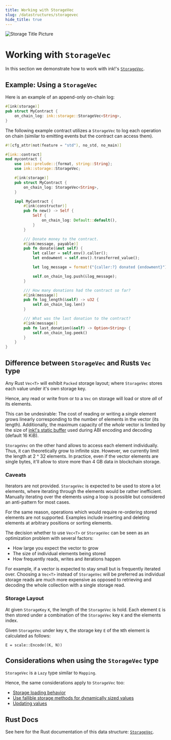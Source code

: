 ```yaml
---
title: Working with StorageVec
slug: /datastructures/storagevec
hide_title: true
---
```


![Storage Title Picture](/img/title/storage.svg)

# Working with `StorageVec`

In this section we demonstrate how to work with ink!'s
[`StorageVec`](https://docs.rs/ink_storage/6.0.0-alpha/ink_storage/struct.StorageVec.html).

## Example: Using a `StorageVec`

Here is an example of an append-only on-chain log:

```rust
#[ink(storage)]
pub struct MyContract {
    on_chain_log: ink::storage::StorageVec<String>,
}
```

The following example contract utilizes a `StorageVec` to log each operation on chain (similar to emitting events but the contract can access them).

```rust
#![cfg_attr(not(feature = "std"), no_std, no_main)]

#[ink::contract]
mod mycontract {
    use ink::prelude::{format, string::String};
    use ink::storage::StorageVec;

    #[ink(storage)]
    pub struct MyContract {
        on_chain_log: StorageVec<String>,
    }

    impl MyContract {
        #[ink(constructor)]
        pub fn new() -> Self {
            Self {
                on_chain_log: Default::default(),
            }
        }

        /// Donate money to the contract.
        #[ink(message, payable)]
        pub fn donate(&mut self) {
            let caller = self.env().caller();
            let endowment = self.env().transferred_value();

            let log_message = format!("{caller:?} donated {endowment}");

            self.on_chain_log.push(&log_message);
        }

        /// How many donations had the contract so far?
        #[ink(message)]
        pub fn log_length(&self) -> u32 {
            self.on_chain_log.len()
        }

        /// What was the last donation to the contract?
        #[ink(message)]
        pub fn last_donation(&self) -> Option<String> {
            self.on_chain_log.peek()
        }
    }
}

```

## Difference between `StorageVec` and Rusts `Vec` type

Any Rust `Vec<T>` will exhibit `Packed` storage layout; where
`StorageVec` stores each value under it's own storage key.

Hence, any read or write from or to a `Vec` on storage will load
or store _all_ of its elements.

This can be undesirable:
The cost of reading or writing a _single_ element grows linearly
corresponding to the number of elements in the vector (its length).
Additionally, the maximum capacity of the _whole_ vector is limited by
the size of [ink!'s static buffer](https://github.com/use-ink/ink/blob/master/ARCHITECTURE.md#communication-with-the-pallet)
used during ABI encoding and decoding (default 16 KiB).

`StorageVec` on the other hand allows to access each element individually.
Thus, it can theoretically grow to infinite size.
However, we currently limit the length at 2 ^ 32 elements. In practice,
even if the vector elements are single bytes, it'll allow to store
more than 4 GB data in blockchain storage.

### Caveats

Iterators are not provided. `StorageVec` is expected to be used to
store a lot elements, where iterating through the elements would be
rather inefficient. Manually iterating over the elements using a loop
is possible but considered an anti-pattern for most cases.

For the same reason, operations which would require re-ordering
stored elements are not supported. Examples include inserting and
deleting elements at arbitrary positions or sorting elements.

The decision whether to use `Vec<T>` or `StorageVec` can be seen as an
optimization problem with several factors:
* How large you expect the vector to grow
* The size of individual elements being stored
* How frequently reads, writes and iterations happen

For example, if a vector is expected to stay small but is frequently
iterated over. Choosing a `Vec<T>` instead of `StorageVec` will be
preferred as individual storage reads are much more expensive as
opposed to retrieving and decoding the whole collection with a single
storage read.

### Storage Layout

At given `StorageKey` `K`, the length of the `StorageVec` is hold.
Each element `E` is then stored under a combination of the `StorageVec`
key `K` and the elements index.

Given `StorageVec` under key `K`, the storage key `E` of the `N`th
element is calculated as follows:

`E = scale::Encode((K, N))`

## Considerations when using the `StorageVec` type

`StorageVec` is a `Lazy` type similar to `Mapping`.

Hence, the same considerations apply to `StorageVec` too:
- [Storage loading behavior](../datastructures/mapping.md#storage-loading-behavior)
- [Use fallible storage methods for dynamically sized values](../datastructures/mapping.md#use-fallible-storage-methods-for-dynamically-sized-values)
- [Updating values](../datastructures/mapping.md#updating-values)

## Rust Docs

See here for the Rust documentation of this data structure:
[`StorageVec`](https://docs.rs/ink_storage/6.0.0-alpha/ink_storage/struct.StorageVec.html).
